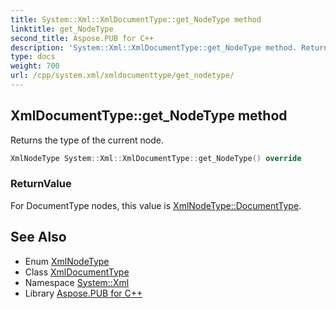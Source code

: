 ```yaml
---
title: System::Xml::XmlDocumentType::get_NodeType method
linktitle: get_NodeType
second_title: Aspose.PUB for C++
description: 'System::Xml::XmlDocumentType::get_NodeType method. Returns the type of the current node in C++.'
type: docs
weight: 700
url: /cpp/system.xml/xmldocumenttype/get_nodetype/
---
```

## XmlDocumentType::get_NodeType method


Returns the type of the current node.

```cpp
XmlNodeType System::Xml::XmlDocumentType::get_NodeType() override
```


### ReturnValue

For DocumentType nodes, this value is [XmlNodeType::DocumentType](../../xmlnodetype/).

## See Also

* Enum [XmlNodeType](../../xmlnodetype/)
* Class [XmlDocumentType](../)
* Namespace [System::Xml](../../)
* Library [Aspose.PUB for C++](../../../)
